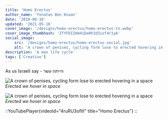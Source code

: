```yaml
---
title: 'Homo Erectus'
author_name: 'Yonatan Ben Knaan'
date: '2010-06-10'
updated: '2021-05-16'
cover_image: '/designs/homo-erectus/homo-erectus-tn.webp'
cover_image_thumbhash: 'ZfYFDIIHeHiDeHh3d3iof4r1yA'
social_image: 
    src: '/designs/homo-erectus/homo-erectus-social.jpg'
    alt: 'A crown of penises, cycling form lose to erected hovering in a space'
description: 'A man life cycle'
tags: ['Creative']
---
```

As us Israeli say - הייתה עשר

![A crown of penises, cycling form lose to erected hovering in a space](/designs/homo-erectus/homo-erectus.webp)
*Erected we hover in space*

![A crown of penises, cycling form lose to erected hovering in a space](/designs/homo-erectus/homo-erectus-clip.webp)
*Erected we hover in space*


::YouTubePlayer{videoId="4ruRU3ofIII" title="Homo Erectus"}
::